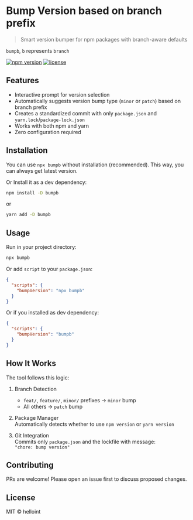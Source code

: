 # Bump Version based on branch prefix
> Smart version bumper for npm packages with branch-aware defaults

`bumpb`, `b` represents `branch`

[![npm version](https://img.shields.io/npm/v/bumpb)](https://www.npmjs.com/package/bumpb)
[![license](https://img.shields.io/npm/l/bumpb)](LICENSE)

## Features

- Interactive prompt for version selection
- Automatically suggests version bump type (`minor` or `patch`) based on branch prefix
- Creates a standardized commit with only `package.json` and `yarn.lock`/`package-lock.json`
- Works with both npm and yarn
- Zero configuration required

## Installation

You can use `npx bumpb` without installation (recommended). This way, you can always get latest version.

Or Install it as a dev dependency:

```bash
npm install -D bumpb
```
or
```bash
yarn add -D bumpb
```

## Usage
Run in your project directory:

```bash
npx bumpb
```

Or add `script` to your `package.json`:
```json
{
  "scripts": {
    "bumpVersion": "npx bumpb"
  }
}
```

Or if you installed as dev dependency:
```json
{
  "scripts": {
    "bumpVersion": "bumpb"
  }
}
```

## How It Works
The tool follows this logic:

1. Branch Detection  
   - `feat/`, `feature/`, `minor/` prefixes → `minor` bump
   - All others → `patch` bump

2. Package Manager  
Automatically detects whether to use `npm version` or `yarn version`

3. Git Integration  
Commits only `package.json` and the lockfile with message:  
`"chore: bump version"`

## Contributing
PRs are welcome! Please open an issue first to discuss proposed changes.

## License
MIT © helloint
